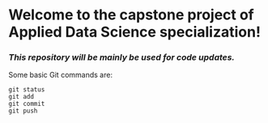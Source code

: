 # Welcome to the capstone project of Applied Data Science specialization!
### *This repository will be mainly be used for code updates.* 

Some basic Git commands are:
```
git status
git add
git commit
git push
```
